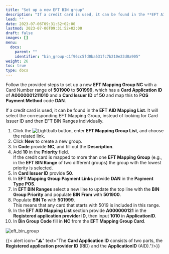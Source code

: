```yaml
---
title: "Set up a new EFT BIN group"
description: "If a credit card is used, it can be found in the **EFT AID Mapping List**. It will select the corresponding EFT Mapping Group, instead of looking for Card Issuer ID and then EFT BIN Ranges individually."
lead: ""
date: 2023-07-06T09:31:52+02:00
lastmod: 2023-07-06T09:31:52+02:00
draft: false
images: []
menu:
  docs:
    parent: ""
    identifier: "bin_group-c1f96cc5fd0ba531fc7b210e23d8a905"
weight: 26
toc: true
type: docs
---
```


Follow the provided steps to set up a new **EFT Mapping Group NC** with a Card Number range of **501900** to **501999**, which has a **Card Application ID** of **A0000001211010** and a **Card Issuer ID** of **50** and map this to P**OS Payment Method** code **DAN**.

If a credit card is used, it can be found in the **EFT AID Mapping List**. It will select the corresponding EFT Mapping Group, instead of looking for Card Issuer ID and then EFT BIN Ranges individually.

1. Click the ![Lightbulb](Lightbulb_icon.PNG) button, enter **EFT Mapping Group List**, and choose the related link.         
2.	Click **New** to create a new group.
3.	In **Code** provide **NC**, and fill out the **Description**.
4.	Add **10** in the **Priority** field.        
    If the credit card is mapped to more than one **EFT Mapping Group** (e.g., in the **EFT BIN Range** of two different groups) the group with the lowest priority is selected.
5.	In **Card Issuer ID** provide **50**.
6.	In **EFT Mapping Group Payment Links** provide **DAN** in the **Payment Type POS**.
7.	In **EFT BIN Ranges** select a new line to update the top line with the **BIN Group Priority** and populate **BIN From** with **501900**.
8.  Populate **BIN To** with **501999**.     
    This means that any card that starts with 5019 is included in this range.
9.	In the **EFT AID Mapping List** section provide **A000000121** in the **Registered application provider ID**, then input **1010** in **ApplicationID**. 
10. In **Bin Group Code** fill in **NC** from the **EFT Mapping Group Card**.

![eft_bin_group](eft_bin_group.PNG)

  {{< alert icon="⚠️" text="The <b>Card Application ID</b> consists of two parts, the <b>Registered application provider ID</b> (RID) and the <b>ApplicationID</b> (AID)."/>}}
